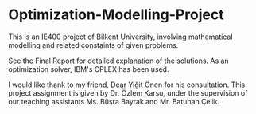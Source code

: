 # Optimization-Modelling-Project
This is an IE400 project of Bilkent University, involving mathematical modelling and related constaints of given problems.

See the Final Report for detailed explanation of the solutions. As an optimization solver, IBM's CPLEX has been used.

I would like thank to my friend, Dear Yiğit Önen for his consultation. This project assignment is given by Dr. Özlem Karsu, under the supervision of our teaching assistants Ms. Büşra Bayrak and Mr. Batuhan Çelik.


